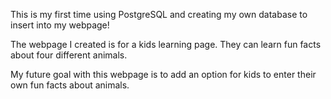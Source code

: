 This is my first time using PostgreSQL and creating my own database to insert into my webpage!

The webpage I created is for a kids learning page. They can learn fun facts about four different animals.

My future goal with this webpage is to add an option for kids to enter their own fun facts about animals.
